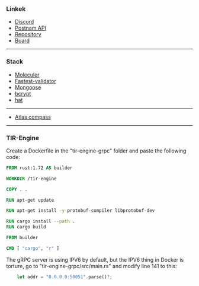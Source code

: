### Linkek

-   [Discord](https://discord.com/channels/823104905141157918/1141629090735067176)
-   [Postnam API](https://documenter.getpostman.com/view/795261/2s9Xy6pUdQ)
-   [Repository](https://github.com/FiddlerZsolt/node-tir-api)
-   [Board](https://github.com/users/FiddlerZsolt/projects/1)

---

### Stack

-   [Moleculer](https://moleculer.services/)
-   [Fastest-validator](https://github.com/icebob/fastest-validator)
-   [Mongoose](https://mongoosejs.com/)
-   [bcrypt](https://www.npmjs.com/package/bcrypt)
-   [hat](https://www.npmjs.com/package/hat)

---

-   [Atlas compass](https://www.mongodb.com/products/compass)

---

### TIR-Engine

Create a Dockerfile in the "tir-engine-grpc" folder and paste the following code:

```Dockerfile
FROM rust:1.72 AS builder

WORKDIR /tir-engine

COPY . .

RUN apt-get update

RUN apt-get install -y protobuf-compiler libprotobuf-dev

RUN cargo install --path .
RUN cargo build

FROM builder

CMD [ "cargo", "r" ]
```

The gRPC server is using IPV6 by default, but the IPV6 thing in Docker is torture, go to "tir-engine-grpc/src/main.rs" and modify line 141 to this:

```rust
    let addr = "0.0.0.0:50051".parse()?;
```

